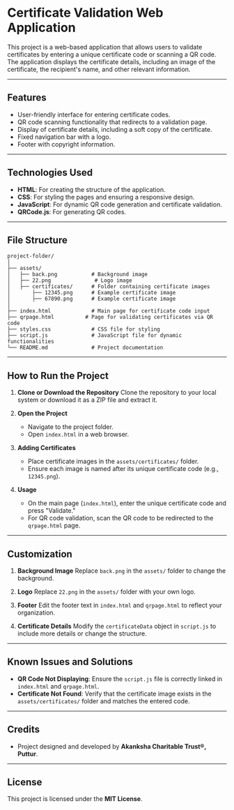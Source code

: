 # Certificate Validation Web Application

This project is a web-based application that allows users to validate certificates by entering a unique certificate code or scanning a QR code. The application displays the certificate details, including an image of the certificate, the recipient's name, and other relevant information.

---

## Features

- User-friendly interface for entering certificate codes.
- QR code scanning functionality that redirects to a validation page.
- Display of certificate details, including a soft copy of the certificate.
- Fixed navigation bar with a logo.
- Footer with copyright information.

---

## Technologies Used

- **HTML**: For creating the structure of the application.
- **CSS**: For styling the pages and ensuring a responsive design.
- **JavaScript**: For dynamic QR code generation and certificate validation.
- **QRCode.js**: For generating QR codes.

---

## File Structure
```
project-folder/
│
├── assets/
│   ├── back.png           # Background image
│   ├── 22.png              # Logo image
│   ├── certificates/      # Folder containing certificate images
│       ├── 12345.png      # Example certificate image
│       ├── 67890.png      # Example certificate image
│
├── index.html             # Main page for certificate code input
├── qrpage.html          # Page for validating certificates via QR code
├── styles.css             # CSS file for styling
├── script.js              # JavaScript file for dynamic functionalities
└── README.md              # Project documentation
```
---


## How to Run the Project

1. **Clone or Download the Repository**
   Clone the repository to your local system or download it as a ZIP file and extract it.

2. **Open the Project**
   - Navigate to the project folder.
   - Open `index.html` in a web browser.

3. **Adding Certificates**
   - Place certificate images in the `assets/certificates/` folder.
   - Ensure each image is named after its unique certificate code (e.g., `12345.png`).

4. **Usage**
   - On the main page (`index.html`), enter the unique certificate code and press "Validate."
   - For QR code validation, scan the QR code to be redirected to the `qrpage.html` page.

---

## Customization

1. **Background Image**
   Replace `back.png` in the `assets/` folder to change the background.

2. **Logo**
   Replace `22.png` in the `assets/` folder with your own logo.

3. **Footer**
   Edit the footer text in `index.html` and `qrpage.html` to reflect your organization.

4. **Certificate Details**
   Modify the `certificateData` object in `script.js` to include more details or change the structure.

---

## Known Issues and Solutions

- **QR Code Not Displaying**: Ensure the `script.js` file is correctly linked in `index.html` and `qrpage.html`.
- **Certificate Not Found**: Verify that the certificate image exists in the `assets/certificates/` folder and matches the entered code.

---

## Credits

- Project designed and developed by **Akanksha Charitable Trust®, Puttur**.

---

## License

This project is licensed under the **MIT License**.

